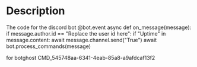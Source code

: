 # Description

The code for the discord bot
@bot.event
async def on_message(message):
    if message.author.id == "Replace the user id here":
        if "Uptime" in message.content:
            await message.channel.send("True")
    await bot.process_commands(message)

for botghost
CMD_545748aa-6341-4eab-85a8-a9afdcaf13f2
